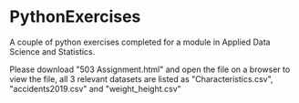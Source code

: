 # PythonExercises

A couple of python exercises completed for a module in Applied Data Science and Statistics.

Please download "503 Assignment.html" and open the file on a browser to view the file, all 3 relevant datasets are listed as "Characteristics.csv", "accidents2019.csv" and "weight_height.csv"
